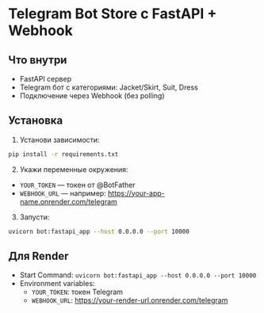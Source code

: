 
# Telegram Bot Store с FastAPI + Webhook

## Что внутри

- FastAPI сервер
- Telegram бот с категориями: Jacket/Skirt, Suit, Dress
- Подключение через Webhook (без polling)

## Установка

1. Установи зависимости:
```bash
pip install -r requirements.txt
```

2. Укажи переменные окружения:
- `YOUR_TOKEN` — токен от @BotFather
- `WEBHOOK_URL` — например: https://your-app-name.onrender.com/telegram

3. Запусти:
```bash
uvicorn bot:fastapi_app --host 0.0.0.0 --port 10000
```

## Для Render

- Start Command: `uvicorn bot:fastapi_app --host 0.0.0.0 --port 10000`
- Environment variables:
  - `YOUR_TOKEN`: токен Telegram
  - `WEBHOOK_URL`: https://your-render-url.onrender.com/telegram
